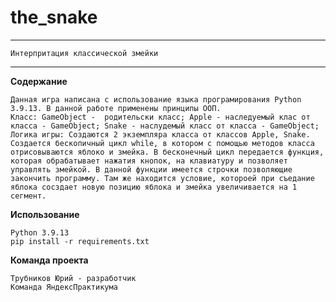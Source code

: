 # the_snake
---
    Интерпритация классической змейки 
---
__Содержание__

    Данная игра написана с использование языка програмирования Python 3.9.13. В данной работе применены принципы ООП.
    Класс: GameObject -  родительски класс; Apple - наследуемый клас от класса - GameObject; Snake - наслудемый класс от класса - GameObject;
    Логика игры: Создаются 2 экземпляра класса от классов Apple, Snake. Создается бескопичный цикл while, в котором с помощью методов класса отрисовываются яблоко и змейка. В бесконечный цикл передается функция, которая обрабатывает нажатия кнопок, на клавиатуру и позволяет управлять змейкой. В данной функции имеется строчки позволяющие закончить программу. Там же находится условие, котороей при съедание яблока сосздает новую позицию яблока и змейка увеличивается на 1 сегмент.

__Использование__

    Python 3.9.13
    pip install -r requirements.txt

__Команда проекта__

    Трубников Юрий - разработчик
    Команда ЯндексПрактикума 

